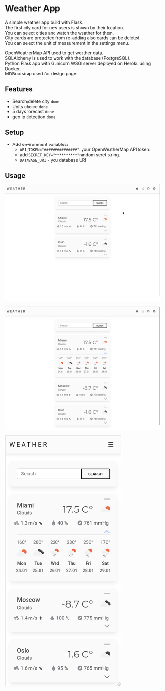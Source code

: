 # Weather App 

A simple weather app build with Flask.  
The first city card for new users is shown by their location.  
You can select cities and watch the weather for them.  
City cards are protected from re-adding also cards can be deleted.  
You can select the unit of measurement in the settings menu.  

OpenWeatherMap API used to get weather data.  
SQLAlchemy is used to work with the database (PostgreSQL).  
Python Flask app with Gunicorn WSGI server deployed on Heroku using Docker.  
MDBootstrap used for design page.  

## Features
- Search/delete city `done`
- Units choice `done`
- 5 days forecast `done`
- geo ip detection `done`

## Setup
- Add environment variables:
  - `API_TOKEN="###############"`. your OpenWeatherMap API token.
  - add `SECRET_KEY="**********"`random seret string.
  - `DATABASE_URI` - you database URI

## Usage

![Usage](https://github.com/a13x37/flask-weather-app/blob/master/static/usage.gif)

![Desktop](https://github.com/a13x37/flask-weather-app/blob/master/static/weather_desk.png)

![Mobile](https://github.com/a13x37/flask-weather-app/blob/master/static/weather_mobile.png)
